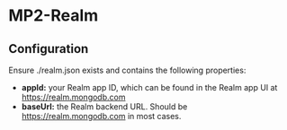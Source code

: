 # MP2-Realm

## Configuration

Ensure ./realm.json exists and contains the following properties:

- **appId:** your Realm app ID, which can be found in the Realm app UI at https://realm.mongodb.com
- **baseUrl:** the Realm backend URL. Should be https://realm.mongodb.com in most cases.
